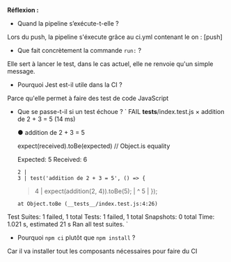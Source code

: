 **Réflexion :**

- Quand la pipeline s’exécute-t-elle ?


Lors du push, la pipeline s'éxecute grâce au ci.yml contenant le on : [push]
- Que fait concrètement la commande `run:` ?


Elle sert à lancer le test, dans le cas actuel, elle ne renvoie qu'un simple message.

- Pourquoi Jest est-il utile dans la CI ?


Parce qu'elle permet à faire des test de code JavaScript
- Que se passe-t-il si un test échoue ?
`
 FAIL  __tests__/index.test.js
  × addition de 2 + 3 = 5 (14 ms)

  ● addition de 2 + 3 = 5

    expect(received).toBe(expected) // Object.is equality

    Expected: 5
    Received: 6

      2 |
      3 | test('addition de 2 + 3 = 5', () => {
    > 4 |   expect(addition(2, 4)).toBe(5);
        |                          ^
      5 | });

      at Object.toBe (__tests__/index.test.js:4:26)

Test Suites: 1 failed, 1 total
Tests:       1 failed, 1 total
Snapshots:   0 total
Time:        1.021 s, estimated 21 s
Ran all test suites.
`


- Pourquoi `npm ci` plutôt que `npm install` ?


Car il va installer tout les composants nécessaires pour faire du CI